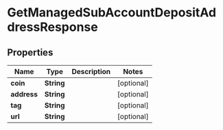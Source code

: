 

# GetManagedSubAccountDepositAddressResponse


## Properties

| Name | Type | Description | Notes |
|------------ | ------------- | ------------- | -------------|
|**coin** | **String** |  |  [optional] |
|**address** | **String** |  |  [optional] |
|**tag** | **String** |  |  [optional] |
|**url** | **String** |  |  [optional] |



